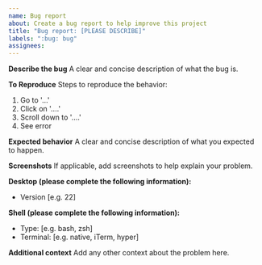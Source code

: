 ```yaml
---
name: Bug report
about: Create a bug report to help improve this project
title: "Bug report: [PLEASE DESCRIBE]"
labels: ":bug: bug"
assignees: 
---
```


**Describe the bug**
A clear and concise description of what the bug is.

**To Reproduce**
Steps to reproduce the behavior:
1. Go to '...'
2. Click on '....'
3. Scroll down to '....'
4. See error

**Expected behavior**
A clear and concise description of what you expected to happen.

**Screenshots**
If applicable, add screenshots to help explain your problem.

**Desktop (please complete the following information):**
 - Version [e.g. 22]


**Shell (please complete the following information):**
 - Type: [e.g. bash, zsh]
 - Terminal: [e.g. native, iTerm, hyper]

**Additional context**
Add any other context about the problem here.
